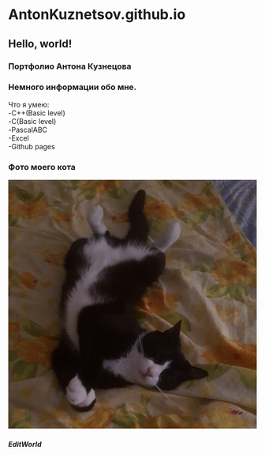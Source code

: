 # AntonKuznetsov.github.io
## Hello, world!
### Портфолио Антона Кузнецова
### Немного информации обо мне.
Что я умею:  
-C++(Basic level)  
-С(Basic level)  
-PascalABC  
-Excel  
-Github pages  
### Фото моего кота
![MyCat](руби.jpg "Mimimi")
##### EditWorld
